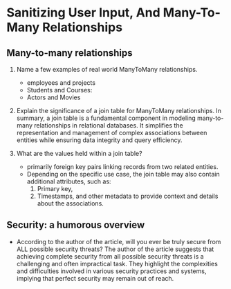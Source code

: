 # Sanitizing User Input, And Many-To-Many Relationships

## Many-to-many relationships

   1. Name a few examples of real world ManyToMany relationships.
      - employees and projects
      - Students and Courses:
      - Actors and Movies
      
   2. Explain the significance of a join table for ManyToMany relationships.
      In summary, a join table is a fundamental component in modeling many-to-many relationships in relational 
      databases. It simplifies the representation and management of complex associations between entities while 
      ensuring data integrity and query efficiency.
   3. What are the values held within a join table?
      -  primarily foreign key pairs linking records from two related entities. 
      - Depending on the specific use case, the join table may also contain additional attributes, such as:
        1. Primary key,
        2. Timestamps, and other metadata to provide context and details about the associations.

## Security: a humorous overview

   - According to the author of the article, will you ever be truly secure from ALL possible security threats?
     The author of the article suggests that achieving complete security from all possible security threats is a 
     challenging and often impractical task. They highlight the complexities and difficulties involved in various 
     security practices and systems, implying that perfect security may remain out of reach.